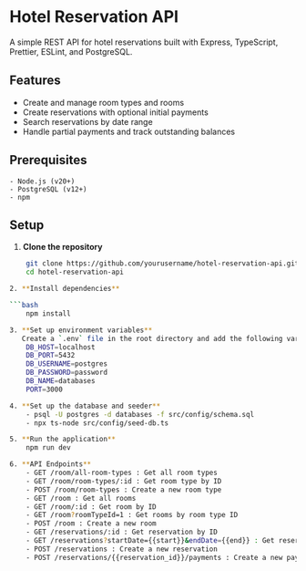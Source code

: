 # Hotel Reservation API

A simple REST API for hotel reservations built with Express, TypeScript, Prettier, ESLint, and PostgreSQL.

## Features

- Create and manage room types and rooms
- Create reservations with optional initial payments
- Search reservations by date range
- Handle partial payments and track outstanding balances

## Prerequisites

    - Node.js (v20+)
    - PostgreSQL (v12+)
    - npm

## Setup

1. **Clone the repository**

```bash
    git clone https://github.com/yourusername/hotel-reservation-api.git
    cd hotel-reservation-api

2. **Install dependencies**

```bash
    npm install

3. **Set up environment variables** 
   Create a `.env` file in the root directory and add the following variables:
    DB_HOST=localhost
    DB_PORT=5432
    DB_USERNAME=postgres
    DB_PASSWORD=password
    DB_NAME=databases
    PORT=3000

4. **Set up the database and seeder**
    - psql -U postgres -d databases -f src/config/schema.sql
    - npx ts-node src/config/seed-db.ts

5. **Run the application**
    npm run dev

6. **API Endpoints**
    - GET /room/all-room-types : Get all room types
    - GET /room/room-types/:id : Get room type by ID
    - POST /room/room-types : Create a new room type
    - GET /room : Get all rooms
    - GET /room/:id : Get room by ID
    - GET /room?roomTypeId=1 : Get rooms by room type ID
    - POST /room : Create a new room
    - GET /reservations/:id : Get reservation by ID
    - GET /reservations?startDate={{start}}&endDate={{end}} : Get reservations by date range
    - POST /reservations : Create a new reservation
    - POST /reservations/{{reservation_id}}/payments : Create a new payment for a reservation

